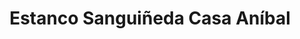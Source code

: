 ---
title: "Estanco Sanguiñeda Casa Aníbal"
url: /mos/estanco-sanguineda-casa-anibal/
shop: tabaco
---